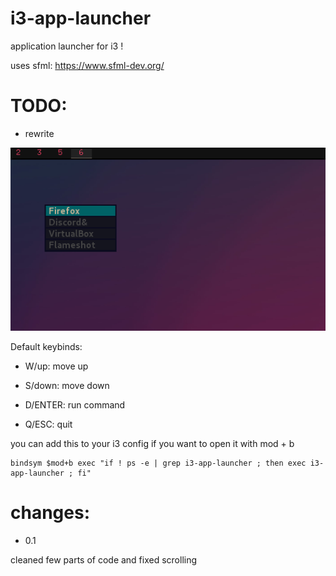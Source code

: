 # i3-app-launcher
application launcher for i3 !

uses sfml: https://www.sfml-dev.org/

# TODO:

- rewrite


![](https://raw.githubusercontent.com/331uw13/i3-app-launcher/main/img.png)

Default keybinds:

- W/up: move up

- S/down: move down

- D/ENTER: run command

- Q/ESC: quit


you can add this to your i3 config if you want to open it with mod + b

```
bindsym $mod+b exec "if ! ps -e | grep i3-app-launcher ; then exec i3-app-launcher ; fi"
```


# changes:

- 0.1

cleaned few parts of code and fixed scrolling

